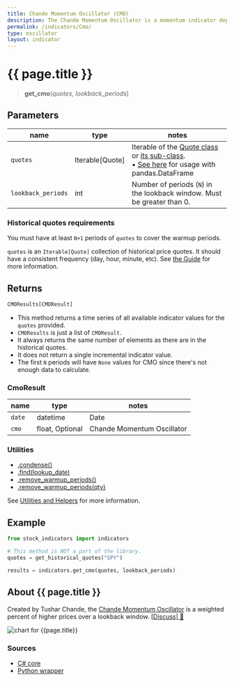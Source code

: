 ```yaml
---
title: Chande Momentum Oscillator (CMO)
description: The Chande Momentum Oscillator is a momentum indicator depicting the weighted percent of higher prices in financial markets.
permalink: /indicators/Cmo/
type: oscillator
layout: indicator
---
```


# {{ page.title }}

><span class="indicator-syntax">**get_cmo**(*quotes, lookback_periods*)</span>

## Parameters

| name | type | notes
| -- | -- | --
| `quotes` | Iterable[Quote] | Iterable of the [Quote class]({{site.baseurl}}/guide/#historical-quotes) or [its sub-class]({{site.baseurl}}/guide/#using-custom-quote-classes). <br><span class='qna-dataframe'> • [See here]({{site.baseurl}}/guide/#using-pandasdataframe) for usage with pandas.DataFrame</span>
| `lookback_periods` | int | Number of periods (`N`) in the lookback window.  Must be greater than 0.

### Historical quotes requirements

You must have at least `N+1` periods of `quotes` to cover the warmup periods.

`quotes` is an `Iterable[Quote]` collection of historical price quotes.  It should have a consistent frequency (day, hour, minute, etc).  See [the Guide]({{site.baseurl}}/guide/#historical-quotes) for more information.

## Returns

```python
CMOResults[CMOResult]
```

- This method returns a time series of all available indicator values for the `quotes` provided.
- `CMOResults` is just a list of `CMOResult`.
- It always returns the same number of elements as there are in the historical quotes.
- It does not return a single incremental indicator value.
- The first `N` periods will have `None` values for CMO since there's not enough data to calculate.

### CmoResult

| name | type | notes
| -- |-- |--
| `date` | datetime | Date
| `cmo` | float, Optional | Chande Momentum Oscillator

### Utilities

- [.condense()]({{site.baseurl}}/utilities#condense)
- [.find(lookup_date)]({{site.baseurl}}/utilities#find-indicator-result-by-date)
- [.remove_warmup_periods()]({{site.baseurl}}/utilities#remove-warmup-periods)
- [.remove_warmup_periods(qty)]({{site.baseurl}}/utilities#remove-warmup-periods)

See [Utilities and Helpers]({{site.baseurl}}/utilities#utilities-for-indicator-results) for more information.

## Example

```python
from stock_indicators import indicators

# This method is NOT a part of the library.
quotes = get_historical_quotes("SPY")

results = indicators.get_cmo(quotes, lookback_periods)
```

## About {{ page.title }}

Created by Tushar Chande, the [Chande Momentum Oscillator](https://www.investopedia.com/terms/c/chandemomentumoscillator.asp) is a weighted percent of higher prices over a lookback window.
[[Discuss] &#128172;]({{site.github.repository_url}}/discussions/892 "Community discussion about this indicator")

![chart for {{page.title}}]({{site.dotnet.charts}}/Cmo.png)

### Sources

- [C# core]({{site.dotnet.src}}/a-d/Cmo/Cmo.Series.cs)
- [Python wrapper]({{site.python.src}}/cmo.py)
